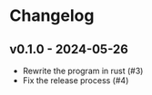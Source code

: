 # Changelog

## v0.1.0 - 2024-05-26

- Rewrite the program in rust (#3)
- Fix the release process (#4)
